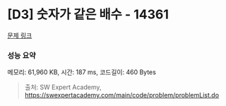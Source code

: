 # [D3] 숫자가 같은 배수 - 14361 

[문제 링크](https://swexpertacademy.com/main/code/problem/problemDetail.do?contestProbId=AYCnY9Kqu6YDFARx) 

### 성능 요약

메모리: 61,960 KB, 시간: 187 ms, 코드길이: 460 Bytes



> 출처: SW Expert Academy, https://swexpertacademy.com/main/code/problem/problemList.do